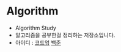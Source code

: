 # Algorithm
- Algorithm Study
- 알고리즘을 공부한걸 정리하는 저장소입니다.
- 아이디 : [코드업](https://codeup.kr/userinfo.php?user=yeseong) [백준](https://www.acmicpc.net/user/annizxee)
